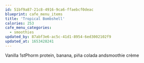 ```yaml
---
id: 51bf9a87-21c8-4916-9ca6-ffaebcf0deac
blueprint: cafe_menu_items
title: 'Tropical Bombshell'
calories: 253
cafe_menu_categories:
  - smoothies
updated_by: 87abf3e6-ac5c-41d1-8954-6ed3002102f9
updated_at: 1653428241
---
```

Vanilla 1stPhorm protein, banana, piña colada andsmoothie crème